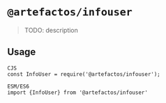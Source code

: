 # `@artefactos/infouser`

> TODO: description

## Usage

```
CJS
const InfoUser = require('@artefactos/infouser');

ESM/ES6
import {InfoUser} from '@artefactos/infouser'
```
